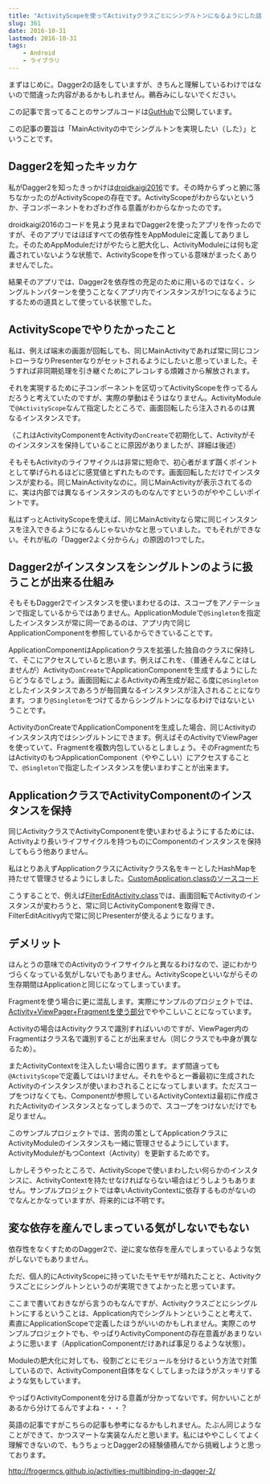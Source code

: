 ```yaml
---
title: "ActivityScopeを使ってActivityクラスごとにシングルトンになるようにした話"
slug: 361
date: 2016-10-31
lastmod: 2016-10-31
tags:
    - Android
    - ライブラリ
---
```


まずはじめに。Dagger2の話をしていますが、きちんと理解しているわけではないので間違った内容があるかもしれません。鵜呑みにしないでください。

この記事で言ってることのサンプルコードは<a href="https://github.com/gen0083/FilteredHatebu">GutHub</a>で公開しています。

この記事の要旨は「MainActivityの中でシングルトンを実現したい（した）」ということです。


## Dagger2を知ったキッカケ


私がDagger2を知ったきっかけは<a href="https://github.com/konifar/droidkaigi2016">droidkaigi2016</a>です。その時からずっと腑に落ちなかったのがActivityScopeの存在です。ActivityScopeがわからないというか、子コンポーネントをわざわざ作る意義がわからなかったのです。

droidkaigi2016のコードを見よう見まねでDagger2を使ったアプリを作ったのですが、そのアプリではほぼすべての依存性をAppModuleに定義してありました。そのためAppModuleだけがやたらと肥大化し、ActivityModuleには何も定義されていないような状態で、ActivityScopeを作っている意味がまったくありませんでした。

結果そのアプリでは、Dagger2を依存性の充足のために用いるのではなく、シングルトンパターンを使うことなくアプリ内でインスタンスが1つになるようにするための道具として使っている状態でした。


## ActivityScopeでやりたかったこと


私は、例えば端末の画面が回転しても、同じMainActivityであれば常に同じコントローラなりPresenterなりがセットされるようにしたいと思っていました。そうすれば非同期処理を引き継ぐためにアレコレする煩雑さから解放されます。

それを実現するために子コンポーネントを区切ってActivityScopeを作ってるんだろうと考えていたのですが、実際の挙動はそうはなりません。ActivityModuleで`@ActivityScope`なんて指定したところで、画面回転したら注入されるのは異なるインスタンスです。

（これはActivityComponentをActivityの`onCreate`で初期化して、Activityがそのインスタンスを保持していることに原因がありましたが、詳細は後述）

そもそもActivityのライフサイクルは非常に短命で、初心者がまず躓くポイントとして挙げられるほどに感覚値とずれたものです。画面回転しただけでインスタンスが変わる。同じMainActivityなのに。同じMainActivityが表示されてるのに、実は内部では異なるインスタンスのものなんですというのがややこしいポイントです。

私はずっとActivityScopeを使えば、同じMainActivityなら常に同じインスタンスを注入できるようになるんじゃないかなと思っていました。でもそれができない。それが私の「Dagger2よく分からん」の原因の1つでした。


## Dagger2がインスタンスをシングルトンのように扱うことが出来る仕組み


そもそもDagger2でインスタンスを使いまわせるのは、スコープをアノテーションで指定しているからではありません。ApplicationModuleで`@Singleton`を指定したインスタンスが常に同一であるのは、アプリ内で同じApplicationComponentを参照しているからできていることです。

ApplicationComponentはApplicationクラスを拡張した独自のクラスに保持して、そこにアクセスしていると思います。例えばこれを、（普通そんなことはしませんが）Activityの`onCreate`でApplicationComponentを生成するようにしたらどうなるでしょう。画面回転によるActivityの再生成が起こる度に`@Singleton`としたインスタンスであろうが毎回異なるインスタンスが注入されることになります。つまり`@Singleton`をつけてるからシングルトンになるわけではないということです。

ActivityのonCreateでApplicationComponentを生成した場合、同じActivityのインスタンス内ではシングルトンにできます。例えばそのActivityでViewPagerを使っていて、Fragmentを複数内包しているとしましょう。そのFragmentたちはActivityのもつApplicationComponent（ややこしい）にアクセスすることで、`@Singleton`で指定したインスタンスを使いまわすことが出来ます。


## ApplicationクラスでActivityComponentのインスタンスを保持


同じActivityクラスでActivityComponentを使いまわせるようにするためには、Activityより長いライフサイクルを持つものにComponentのインスタンスを保持してもらう他ありません。

私はとりあえずApplicationクラスにActivityクラス名をキーとしたHashMapを持たせて管理させるようにしました。<a href="https://github.com/gen0083/FilteredHatebu/blob/master/app/src/main/java/jp/gcreate/product/filteredhatebu/CustomApplication.java">CustomApplication.classのソースコード</a>

<script src="http://gist-it.appspot.com/http://github.com/gen0083/FilteredHatebu/blob/master/app/src/main/java/jp/gcreate/product/filteredhatebu/CustomApplication.java?slice=28:61"></script>

こうすることで、例えば<a href="https://github.com/gen0083/FilteredHatebu/blob/master/app/src/main/java/jp/gcreate/product/filteredhatebu/ui/editfilter/FilterEditActivity.java">FilterEditActivity.class</a>では、画面回転でActivityのインスタンスが変わろうと、常に同じActivityComponentを取得でき、FilterEditAcitivy内で常に同じPresenterが使えるようになります。

<script src="http://gist-it.appspot.com/http://github.com/gen0083/FilteredHatebu/blob/master/app/src/main/java/jp/gcreate/product/filteredhatebu/ui/editfilter/FilterEditActivity.java?slice=20:37"></script>


## デメリット


ほんとうの意味でのActivityのライフサイクルと異なるわけなので、逆にわかりづらくなっている気がしないでもありません。ActivityScopeといいながらその生存期間はApplicationと同じになってしまっています。

Fragmentを使う場合に更に混乱します。実際にサンプルのプロジェクトでは、<a href="https://github.com/gen0083/FilteredHatebu/tree/master/app/src/main/java/jp/gcreate/product/filteredhatebu/ui/feedlist">Activity+ViewPager+Fragmentを使う部分</a>でややこしいことになっています。

Activityの場合はActivityクラスで識別すればいいのですが、ViewPager内のFragmentはクラス名で識別することが出来ません（同じクラスでも中身が異なるため）。

またActivityContextを注入したい場合に困ります。まず間違っても`@ActivityScope`で定義してはいけません。それをやると一番最初に生成されたActivityのインスタンスが使いまわされることになってしまいます。ただスコープをつけなくても、Componentが参照しているActivityContextは最初に作成されたActivityのインスタンスとなってしまうので、スコープをつけないだけでも足りません。

このサンプルプロジェクトでは、苦肉の策としてApplicationクラスにActivityModuleのインスタンスも一緒に管理させるようにしています。ActivityModuleがもつContext（Activity）を更新するためです。

しかしそうやったところで、ActivityScopeで使いまわしたい何らかのインスタンスに、ActivityContextを持たせなければならない場合はどうしようもありません。サンプルプロジェクトでは幸いActivityContextに依存するものがないのでなんとかなっていますが、将来的には不明です。


## 変な依存を産んでしまっている気がしないでもない


依存性をなくすためのDagger2で、逆に変な依存を産んでしまっているような気がしないでもありません。

ただ、個人的にActivityScopeに持っていたモヤモヤが晴れたことと、Activityクラスごとにシングルトンというのが実現できてよかったと思っています。

ここまで書いておきながら言うのもなんですが、Activityクラスごとにシングルトンにするということは、Application内でシングルトンということと考えて、素直にApplicationScopeで定義したほうがいいのかもしれません。実際このサンプルプロジェクトでも、やっぱりActivityComponentの存在意義があまりないように思います（ApplicationComponentだけあれば事足りるような状態）。

Moduleの肥大化に対しても、役割ごとにモジュールを分けるという方法で対策しているので、ActivityComponent自体をなくしてしまったほうがスッキリするような気もしています。

やっぱりActivityComponentを分ける意義が分かってないです。何かいいことがあるから分けてるんですよね・・・？

英語の記事ですがこちらの記事も参考になるかもしれません。たぶん同じようなことができて、かつスマートな実装なんだと思います。私にはややこしくてよく理解できないので、もうちょっとDagger2の経験値積んでから挑戦しようと思っております。

<a href="http://frogermcs.github.io/activities-multibinding-in-dagger-2/">http://frogermcs.github.io/activities-multibinding-in-dagger-2/</a>


  